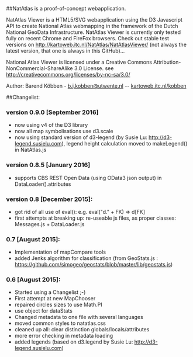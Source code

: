 ##NatAtlas is a proof-of-concept webapplication.

NatAtlas Viewer is a HTML5/SVG webapplication using the D3 Javascript API
to create  National Atlas webmapping in the framework of the Dutch National GeoData Infrastructure.
NatAtlas Viewer is currently only tested fully on recent Chrome and FireFox browsers.
Check out stable test versions on <http://kartoweb.itc.nl/NatAtlas/NatAtlasViewer/>
(not always the latest version, that one is always in this GitHub)...

National Atlas Viewer is licensed under a Creative Commons Attribution-NonCommercial-ShareAlike 3.0 License.
see http://creativecommons.org/licenses/by-nc-sa/3.0/

Author: Barend Köbben - <a href="mailto:b.j.kobben@utwente.nl">b.j.kobben@utwente.nl</a> --
<a href="http://kartoweb.itc.nl/kobben">kartoweb.itc.nl/kobben</a>

##Changelist:

### version 0.9.0 [September 2016]
*   now using v4 of the D3 library
*   now all map symbolisations use d3.scale
*   now using standard version of d3-legend (by Susie Lu: http://d3-legend.susielu.com), 
    legend height calculation moved to makeLegend() in NatAtlas.js

### version 0.8.5 [January 2016]
*   supports CBS REST Open Data (using OData3 json output) in DataLoader().attributes

### version 0.8 [December 2015]:
*   got rid of all use of eval(): e.g. eval("d." + FK) => d[FK]
*   first attempts at breaking up: re-useable js files, as proper classes: 
    Messages.js + DataLoader.js

### 0.7 [August 2015]:
*   Implementation of mapCompare tools
*   added Jenks algorithm for classification (from GeoStats.js :
   https://github.com/simogeo/geostats/blob/master/lib/geostats.js)
   
### 0.6 [August 2015]:
*   Started using a Changelist ;-)
*   First attempt at new MapChooser
*   repaired circles sizes to use Math.PI
*   use object for dataStats
*   Changed metadata to one file with several languages
*   moved common styles to natatlas.css
*   cleaned up all: clear distinction globals/locals/attributes
*   more error checking in metadata loading
*   added legends (based on d3.legend by Susie Lu: http://d3-legend.susielu.com)
